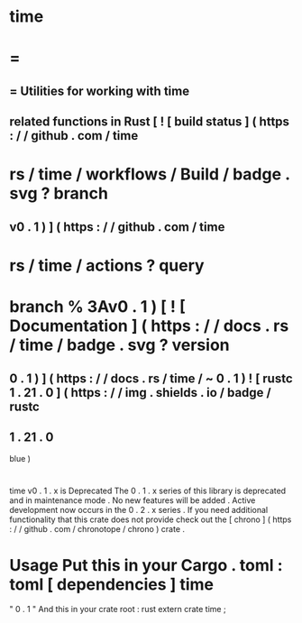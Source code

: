 time
=
=
=
=
Utilities
for
working
with
time
-
related
functions
in
Rust
[
!
[
build
status
]
(
https
:
/
/
github
.
com
/
time
-
rs
/
time
/
workflows
/
Build
/
badge
.
svg
?
branch
=
v0
.
1
)
]
(
https
:
/
/
github
.
com
/
time
-
rs
/
time
/
actions
?
query
=
branch
%
3Av0
.
1
)
[
!
[
Documentation
]
(
https
:
/
/
docs
.
rs
/
time
/
badge
.
svg
?
version
=
0
.
1
)
]
(
https
:
/
/
docs
.
rs
/
time
/
~
0
.
1
)
!
[
rustc
1
.
21
.
0
]
(
https
:
/
/
img
.
shields
.
io
/
badge
/
rustc
-
1
.
21
.
0
-
blue
)
#
#
time
v0
.
1
.
x
is
Deprecated
The
0
.
1
.
x
series
of
this
library
is
deprecated
and
in
maintenance
mode
.
No
new
features
will
be
added
.
Active
development
now
occurs
in
the
0
.
2
.
x
series
.
If
you
need
additional
functionality
that
this
crate
does
not
provide
check
out
the
[
chrono
]
(
https
:
/
/
github
.
com
/
chronotope
/
chrono
)
crate
.
#
#
Usage
Put
this
in
your
Cargo
.
toml
:
toml
[
dependencies
]
time
=
"
0
.
1
"
And
this
in
your
crate
root
:
rust
extern
crate
time
;
